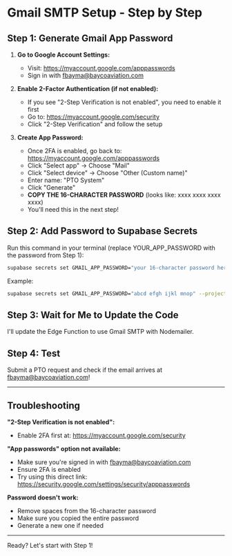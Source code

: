 # Gmail SMTP Setup - Step by Step

## Step 1: Generate Gmail App Password

1. **Go to Google Account Settings:**
   - Visit: https://myaccount.google.com/apppasswords
   - Sign in with fbayma@baycoaviation.com

2. **Enable 2-Factor Authentication (if not enabled):**
   - If you see "2-Step Verification is not enabled", you need to enable it first
   - Go to: https://myaccount.google.com/security
   - Click "2-Step Verification" and follow the setup

3. **Create App Password:**
   - Once 2FA is enabled, go back to: https://myaccount.google.com/apppasswords
   - Click "Select app" → Choose "Mail"
   - Click "Select device" → Choose "Other (Custom name)"
   - Enter name: "PTO System"
   - Click "Generate"
   - **COPY THE 16-CHARACTER PASSWORD** (looks like: xxxx xxxx xxxx xxxx)
   - You'll need this in the next step!

## Step 2: Add Password to Supabase Secrets

Run this command in your terminal (replace YOUR_APP_PASSWORD with the password from Step 1):

```bash
supabase secrets set GMAIL_APP_PASSWORD="your 16-character password here" --project-ref mkisayjvfcthkppiatmr
```

Example:
```bash
supabase secrets set GMAIL_APP_PASSWORD="abcd efgh ijkl mnop" --project-ref mkisayjvfcthkppiatmr
```

## Step 3: Wait for Me to Update the Code

I'll update the Edge Function to use Gmail SMTP with Nodemailer.

## Step 4: Test

Submit a PTO request and check if the email arrives at fbayma@baycoaviation.com!

---

## Troubleshooting

**"2-Step Verification is not enabled":**
- Enable 2FA first at: https://myaccount.google.com/security

**"App passwords" option not available:**
- Make sure you're signed in with fbayma@baycoaviation.com
- Ensure 2FA is enabled
- Try using this direct link: https://security.google.com/settings/security/apppasswords

**Password doesn't work:**
- Remove spaces from the 16-character password
- Make sure you copied the entire password
- Generate a new one if needed

---

Ready? Let's start with Step 1!
